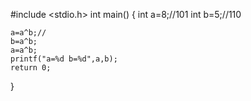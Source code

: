 #include <stdio.h>
int main()
{
	int a=8;//101
	int b=5;//110

	a=a^b;//
	b=a^b;
	a=a^b;
	printf("a=%d b=%d",a,b);
	return 0;
}
